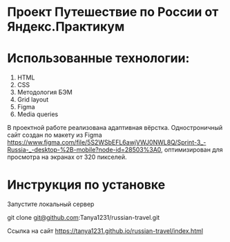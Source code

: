 # Проект Путешествие по России от Яндекс.Практикум

# Использованные технологии:
1. HTML
2. CSS
3. Методология БЭМ
4. Grid layout
5. Figma
6. Media queries

В проектной работе реализована адаптивная вёрстка. Одностроничный сайт создан по макету из Figma https://www.figma.com/file/5S2WSbEFL6awjVWJ0NWL8Q/Sprint-3_-Russia-_-desktop-%2B-mobile?node-id=28503%3A0, оптимизирован для просмотра на экранах от 320 пикселей.

# Инструкция по установке 
Запустите локальный сервер

git clone git@github.com:Tanya1231/russian-travel.git

Ссылка на сайт https://tanya1231.github.io/russian-travel/index.html
